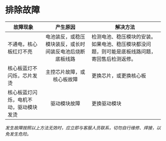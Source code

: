 # 排除故障

故障现象|产生原因|解决方法
---|:--:|---
不通电，核心板红灯不亮|电池装反，或稳压模块装反，或长时间装反电池后烧断底板线路|检测电池、稳压模块的安装。如果电池、稳压模块都没问题，则可能是底板线路问题，寄回售后检测返修。
核心板蓝灯不闪烁，芯片发烫|主控芯片故障，或核心板故障|更换芯片，或更换核心板
核心板蓝灯闪烁，电机不动，驱动模块发烫|驱动模块故障|更换驱动模块


*发生故障按照以上方法无效时，应立即与客服人员联系，切勿自行维修、焊接，以免发生危险。*

